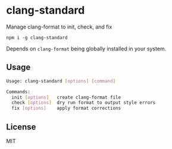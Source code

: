 # clang-standard

Manage clang-format to init, check, and fix

```
npm i -g clang-standard
```

Depends on `clang-format` being globally installed in your system.

## Usage

```sh
Usage: clang-standard [options] [command]

Commands:
  init [options]   create clang-format file
  check [options]  dry run format to output style errors
  fix [options]    apply format corrections
```

## License

MIT
